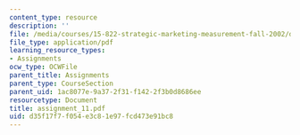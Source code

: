 ```yaml
---
content_type: resource
description: ''
file: /media/courses/15-822-strategic-marketing-measurement-fall-2002/d35f17f7f054e3c81e97fcd473e91bc8_assignment_11.pdf
file_type: application/pdf
learning_resource_types:
- Assignments
ocw_type: OCWFile
parent_title: Assignments
parent_type: CourseSection
parent_uid: 1ac8077e-9a37-2f31-f142-2f3b0d8686ee
resourcetype: Document
title: assignment_11.pdf
uid: d35f17f7-f054-e3c8-1e97-fcd473e91bc8
---
```

